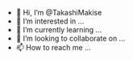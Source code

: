 - 👋 Hi, I’m @TakashiMakise
- 👀 I’m interested in ...
- 🌱 I’m currently learning ...
- 💞️ I’m looking to collaborate on ...
- 📫 How to reach me ...

<!---
TakashiMakise/TakashiMakise is a ✨ special ✨ repository because its `README.md` (this file) appears on your GitHub profile.
You can click the Preview link to take a look at your changes.
--->
